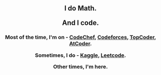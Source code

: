 <h2 align="center">I do Math. <p>And I code. </p></h2>

<h3 align="center">
  
<p align="center">
  Most of the time, I'm on - 
<a href="https://www.codechef.com/users/big_v" target="blank">CodeChef</a>, 
<a href="https://codeforces.com/profile/bigv_" target="blank">Codeforces</a>, 
<a href="https://www.topcoder.com/members/BigV_" target="blank">TopCoder</a>, 
<a href="https://atcoder.jp/users/BigV" target="blank">AtCoder</a>.
</p>
  
<p align="center">
  Sometimes, I do - 
<a href="https://kaggle.com/bigvish" target="blank">Kaggle</a>, 
<a href="https://www.leetcode.com/bigv_" target="blank">Leetcode</a>.
</p>

<p align="center">
  Other times, I'm here.
</p>
</h3>


<!---
SinghaniaV/SinghaniaV is a ✨ special ✨ repository because its `README.md` (this file) appears on your GitHub profile.
You can click the Preview link to take a look at your changes.
--->
